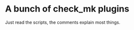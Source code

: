 A bunch of check_mk plugins
===========================
Just read the scripts, the comments explain most things.

